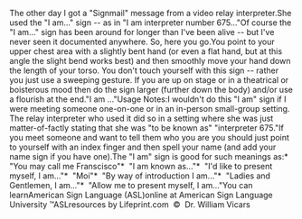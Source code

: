 The other day I got a "Signmail" message from a video relay 
			interpreter.She used the "I am..." sign -- as in "I am interpreter number 
			675..."Of course the "I am..." sign has been around for longer than I've 
			been alive -- but I've never seen it documented anywhere. So, here 
			you go.You point to your upper chest area with a slightly bent hand (or 
			even a flat hand, but at this angle the slight bend works best) and 
			then smoothly move your hand down the length of your torso. You 
			don't touch yourself with this sign -- rather you just use a 
			sweeping gesture. If you are up on stage or in a theatrical or 
			boisterous mood then do the sign larger (further down the body) 
			and/or use a flourish at the end."I am ..."Usage Notes:I wouldn't do this "I am" sign if I were meeting someone one-on-one 
			or in an in-person small-group setting.  The relay interpreter 
			who used it did so in a setting where she was just matter-of-factly 
			stating that she was "to be known as" "interpreter 675."If you meet someone and want to tell them who you are you should 
			just point to yourself with an index finger and then spell your name 
			(and add your name sign if you have one).The "I am" sign is good for such meanings as:* "You may call me Franscisco"*  "I am known as..."*  "I'd like to present myself, I am..."*  "Moi"*  "By way of introduction I am..."*  "Ladies and Gentlemen, I am..."*  "Allow me to present myself, I am..."You can learnAmerican Sign Language (ASL)online at American Sign Language University ™ASLresources by Lifeprint.com  ©  Dr. William Vicars